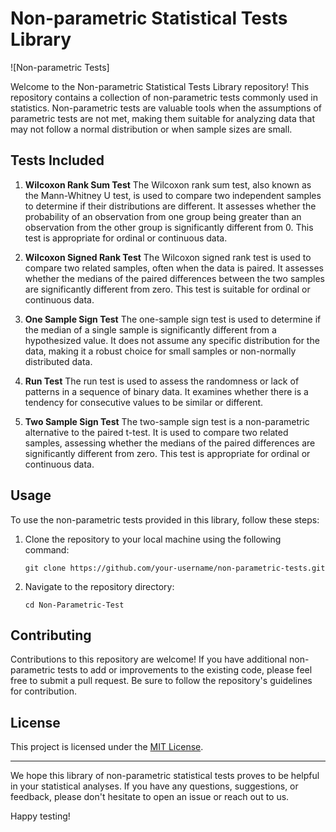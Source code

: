 # Non-parametric Statistical Tests Library

![Non-parametric Tests]

Welcome to the Non-parametric Statistical Tests Library repository! This repository contains a collection of non-parametric tests commonly used in statistics. Non-parametric tests are valuable tools when the assumptions of parametric tests are not met, making them suitable for analyzing data that may not follow a normal distribution or when sample sizes are small.

## Tests Included

1. **Wilcoxon Rank Sum Test**
   The Wilcoxon rank sum test, also known as the Mann-Whitney U test, is used to compare two independent samples to determine if their distributions are different. It assesses whether the probability of an observation from one group being greater than an observation from the other group is significantly different from 0. This test is appropriate for ordinal or continuous data.

2. **Wilcoxon Signed Rank Test**
   The Wilcoxon signed rank test is used to compare two related samples, often when the data is paired. It assesses whether the medians of the paired differences between the two samples are significantly different from zero. This test is suitable for ordinal or continuous data.

3. **One Sample Sign Test**
   The one-sample sign test is used to determine if the median of a single sample is significantly different from a hypothesized value. It does not assume any specific distribution for the data, making it a robust choice for small samples or non-normally distributed data.

4. **Run Test**
   The run test is used to assess the randomness or lack of patterns in a sequence of binary data. It examines whether there is a tendency for consecutive values to be similar or different.

5. **Two Sample Sign Test**
   The two-sample sign test is a non-parametric alternative to the paired t-test. It is used to compare two related samples, assessing whether the medians of the paired differences are significantly different from zero. This test is appropriate for ordinal or continuous data.

## Usage

To use the non-parametric tests provided in this library, follow these steps:

1. Clone the repository to your local machine using the following command:
   ```
   git clone https://github.com/your-username/non-parametric-tests.git
   ```

2. Navigate to the repository directory:
   ```
   cd Non-Parametric-Test
   ```
## Contributing

Contributions to this repository are welcome! If you have additional non-parametric tests to add or improvements to the existing code, please feel free to submit a pull request. Be sure to follow the repository's guidelines for contribution.

## License

This project is licensed under the [MIT License](LICENSE).

---

We hope this library of non-parametric statistical tests proves to be helpful in your statistical analyses. If you have any questions, suggestions, or feedback, please don't hesitate to open an issue or reach out to us.

Happy testing!
